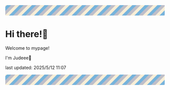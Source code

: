 <!-- Header image -->
<img src="./pokemon/pokemon_6.png" width="1000">

# Hi there!👋

Welcome to mypage!

I'm Judeee🐷

last updated: 2025/5/12 11:07

<!-- Footer image -->
<img src="./pokemon/pokemon_6.png" width="1000">
